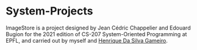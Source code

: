 # System-Projects

ImageStore is a project designed by Jean Cédric Chappelier and Edouard Bugion for the 2021 edition of CS-207 System-Oriented Programming at EPFL, and carried out by myself and [Henrique Da Silva Gameiro]([url](https://www.linkedin.com/in/henrique-da-silva-gameiro-b052b9233/?profileId=ACoAADo-RfUBcwqUlsC-RqZzBBNIq2HsrRHs6TE)). 

